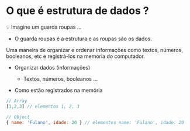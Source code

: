 # O que é estrutura de dados ?

💡 Imagine um guarda roupas ... 

- O guarda roupas é a estrutura e as roupas são os dados.

Uma maneira de organizar e ordenar informações como textos, números, booleanos, etc e registrá-los na memoria do computador.

- Organizar dados (informações)
    - Textos, números, booleanos ...

- Como estão registrados na memória

```javascript
// Array
[1,2,3] // elementos 1, 2, 3

// Object
{ name: 'Fulano', idade: 20 } // elementos name: 'Fulano', idade: 20
```
